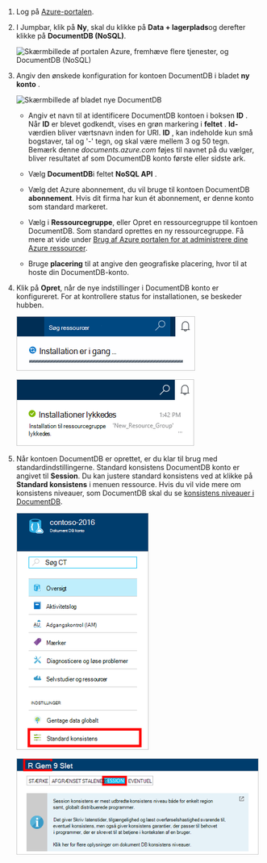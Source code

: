 1.  Log på [Azure-portalen](https://portal.azure.com/).
2.  I Jumpbar, klik på **Ny**, skal du klikke på **Data + lagerplads**og derefter klikke på **DocumentDB (NoSQL)**.

    ![Skærmbillede af portalen Azure, fremhæve flere tjenester, og DocumentDB (NoSQL)](./media/documentdb-create-dbaccount/create-nosql-db-databases-json-tutorial-1.png)  

3. Angiv den ønskede konfiguration for kontoen DocumentDB i bladet **ny konto** .

    ![Skærmbillede af bladet nye DocumentDB](./media/documentdb-create-dbaccount/create-nosql-db-databases-json-tutorial-2.png)

    - Angiv et navn til at identificere DocumentDB kontoen i boksen **ID** .  Når **ID** er blevet godkendt, vises en grøn markering i **feltet** . **Id-** værdien bliver værtsnavn inden for URI. **ID** , kan indeholde kun små bogstaver, tal og '-' tegn, og skal være mellem 3 og 50 tegn. Bemærk denne *documents.azure.com* føjes til navnet på du vælger, bliver resultatet af som DocumentDB konto første eller sidste ark.

    - Vælg **DocumentDB**i feltet **NoSQL API** .  

    - Vælg det Azure abonnement, du vil bruge til kontoen DocumentDB **abonnement**. Hvis dit firma har kun ét abonnement, er denne konto som standard markeret.

    - Vælg i **Ressourcegruppe**, eller Opret en ressourcegruppe til kontoen DocumentDB.  Som standard oprettes en ny ressourcegruppe. Få mere at vide under [Brug af Azure portalen for at administrere dine Azure ressourcer](../articles/azure-portal/resource-group-portal.md).

    - Bruge **placering** til at angive den geografiske placering, hvor til at hoste din DocumentDB-konto. 

4.  Klik på **Opret**, når de nye indstillinger i DocumentDB konto er konfigureret. For at kontrollere status for installationen, se beskeder hubben.  

    ![Opret databaser hurtigt - skærmbillede af hubben meddelelser, der viser, at kontoen DocumentDB oprettes](./media/documentdb-create-dbaccount/create-nosql-db-databases-json-tutorial-4.png)  

    ![Skærmbillede af hubben meddelelser, der viser, at DocumentDB kontoen blev oprettet og brug af en ressourcegruppe - onlinedatabasen creator meddelelse](./media/documentdb-create-dbaccount/create-nosql-db-databases-json-tutorial-5.png)

5.  Når kontoen DocumentDB er oprettet, er du klar til brug med standardindstillingerne. Standard konsistens DocumentDB konto er angivet til **Session**.  Du kan justere standard konsistens ved at klikke på **Standard konsistens** i menuen ressource. Hvis du vil vide mere om konsistens niveauer, som DocumentDB skal du se [konsistens niveauer i DocumentDB](../articles/documentdb/documentdb-consistency-levels.md).

    ![Skærmbillede af bladet ressourcegruppe - Begynd udvikling af programmer](./media/documentdb-create-dbaccount/create-nosql-db-databases-json-tutorial-6.png)  

    ![Skærmbillede af bladet konsistens niveau - Session konsistens](./media/documentdb-create-dbaccount/create-nosql-db-databases-json-tutorial-7.png)  

[How to: Create a DocumentDB account]: #Howto
[Next steps]: #NextSteps
[documentdb-manage]:../articles/documentdb/documentdb-manage.md
